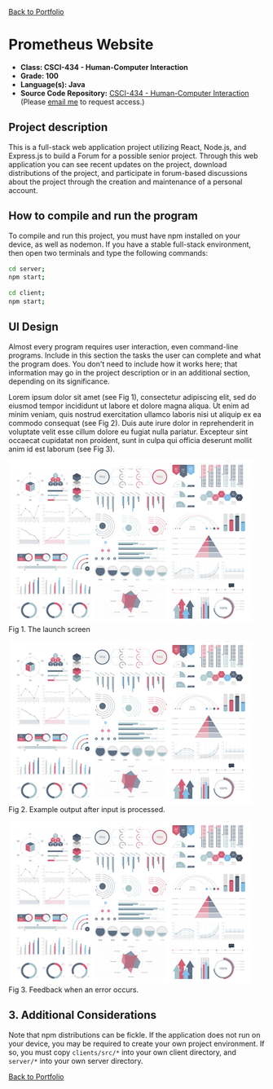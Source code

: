 [Back to Portfolio](./)

Prometheus Website
===============

-   **Class: CSCI-434 - Human-Computer Interaction** 
-   **Grade: 100** 
-   **Language(s): Java** 
-   **Source Code Repository:** [CSCI-434 - Human-Computer Interaction](https://github.com/RicoNoSuave/CSCI434-Human_Computer_Interaction)  
    (Please [email me](mailto:Ricardo.E.Harris@gmail.com?subject=GitHub%20Access) to request access.)

## Project description

This is a full-stack web application project utilizing React, Node.js, and Express.js to build a Forum for a possible senior project. Through this web application you can see recent updates on the project, download distributions of the project, and participate in forum-based discussions about the project through the creation and maintenance of a personal account.

## How to compile and run the program

To compile and run this project, you must have npm installed on your device, as well as nodemon. If you have a stable full-stack environment, then open two terminals and type the following commands:

```bash
cd server;
npm start;
```

```bash
cd client;
npm start;
```

## UI Design

Almost every program requires user interaction, even command-line programs. Include in this section the tasks the user can complete and what the program does. You don't need to include how it works here; that information may go in the project description or in an additional section, depending on its significance.

Lorem ipsum dolor sit amet (see Fig 1), consectetur adipiscing elit, sed do eiusmod tempor incididunt ut labore et dolore magna aliqua. Ut enim ad minim veniam, quis nostrud exercitation ullamco laboris nisi ut aliquip ex ea commodo consequat (see Fig 2). Duis aute irure dolor in reprehenderit in voluptate velit esse cillum dolore eu fugiat nulla pariatur. Excepteur sint occaecat cupidatat non proident, sunt in culpa qui officia deserunt mollit anim id est laborum (see Fig 3).

![screenshot](images/dummy_thumbnail.jpg)  
Fig 1. The launch screen

![screenshot](images/dummy_thumbnail.jpg)  
Fig 2. Example output after input is processed.

![screenshot](images/dummy_thumbnail.jpg)  
Fig 3. Feedback when an error occurs.

## 3. Additional Considerations

Note that npm distributions can be fickle. If the application does not run on your device, you may be required to create your own project environment. If so, you must copy ```clients/src/*``` into your own client directory, and ```server/*``` into your own server directory.

[Back to Portfolio](./)
